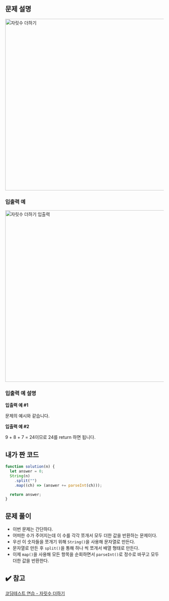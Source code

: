## 문제 설명

<img width="545" alt="자릿수 더하기" src="https://user-images.githubusercontent.com/47416686/119764192-edbb5000-beeb-11eb-8dac-397007110a5d.png">

### 입출력 예

<img width="545" alt="자릿수 더하기 입출력" src="https://user-images.githubusercontent.com/47416686/119764186-ec8a2300-beeb-11eb-8bcd-bb1c53a5c7a1.png">

### 입출력 예 설명

**입출력 예 #1**

문제의 예시와 같습니다.

**입출력 예 #2**

9 + 8 + 7 = 24이므로 24를 return 하면 됩니다.

## 내가 짠 코드

```jsx
function solution(n) {
  let answer = 0;
  String(n)
    .split("")
    .map((ch) => (answer += parseInt(ch)));

  return answer;
}
```

## 문제 풀이

- 이번 문제는 간단하다.
- 어떠한 수가 주어지는데 이 수를 각각 쪼개서 모두 더한 값을 반환하는 문제이다.
- 우선 이 숫자들을 쪼개기 위해 `String()`을 사용해 문자열로 만든다.
- 문자열로 만든 후 `split()`을 통해 하나 씩 쪼개서 배열 형태로 만든다.
- 이제 `map()`을 사용해 모든 항목을 순회하면서 `parseInt()`로 정수로 바꾸고 모두 더한 값을 반환한다.

## ✔️ 참고

[코딩테스트 연습 - 자릿수 더하기](https://programmers.co.kr/learn/courses/30/lessons/12931)
